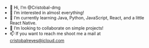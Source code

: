 - 👋 Hi, I’m @Cristobal-dmg
- 👀 I’m interested in almost everything!
- 🌱 I’m currently learning Java, Python, JavaScript, React, and a little React Native.
- 💞️ I’m looking to collaborate on simple projects!
- 📫 If you want to reach me shoot me a mail at cristobalreyes@icloud.com

<!---
Cristobal-dmg/Cristobal-dmg is a ✨ special ✨ repository because its `README.md` (this file) appears on your GitHub profile.
You can click the Preview link to take a look at your changes.
--->
